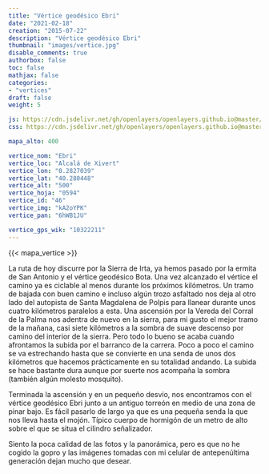 ```yaml
---
title: "Vértice geodésico Ebri"
date: "2021-02-18"
creation: "2015-07-22"
description: "Vértice geodésico Ebri"
thumbnail: "images/vertice.jpg"
disable_comments: true
authorbox: false
toc: false
mathjax: false
categories:
- "vertices"
draft: false
weight: 5

js: https://cdn.jsdelivr.net/gh/openlayers/openlayers.github.io@master/en/v6.3.1/build/ol.js
css: https://cdn.jsdelivr.net/gh/openlayers/openlayers.github.io@master/en/v6.3.1/css/ol.css

mapa_alto: 400

vertice_nom: "Ebri"
vertice_loc: "Alcalá de Xivert"
vertice_lon: "0.2827039"
vertice_lat: "40.280448"
vertice_alt: "500"
vertice_hoja: "0594"
vertice_id: "46"
vertice_img: "kA2oYPK"
vertice_pan: "6hWB1JU"

vertice_gps_wik: "10322211"
---
```

{{< mapa_vertice >}}

La ruta de hoy discurre por la Sierra de Irta, ya hemos pasado por la ermita de San Antonio y el vértice geodésico Bota. Una vez alcanzado el vértice el camino ya es ciclable al menos durante los
próximos kilómetros. Un tramo de bajada con buen camino e incluso algún trozo asfaltado nos deja al otro lado del autopista de Santa Magdalena de Polpis para llanear durante unos cuatro kilómetros paralelos a esta. Una ascensión por la Vereda del Corral de la Palma nos adentra de nuevo en la sierra, para mi gusto el mejor tramo de la mañana, casi siete kilómetros a la sombra de suave descenso por camino del interior de la sierra. Pero todo lo bueno se acaba cuando afrontamos la subida por el barranco de la carrera. Poco a poco el camino se va estrechando hasta que se convierte en una senda de unos dos kilómetros que hacemos prácticamente en su totalidad andando. La subida se hace bastante dura aunque por suerte nos acompaña la sombra (también algún molesto mosquito).

Terminada la ascensión y en un pequeño desvío, nos encontramos con el vértice geodésico Ebri junto a un antiguo torreón en medio de una zona de pinar bajo. Es fácil pasarlo de largo ya que es una pequeña senda la que nos lleva hasta el mojón. Típico cuerpo de hormigón de un metro de alto sobre el que se situa el cilindro señalizador.

Siento la poca calidad de las fotos y la panorámica, pero es que no he cogido la gopro y las imágenes tomadas con mi celular de antepenúltima generación dejan mucho que desear.
